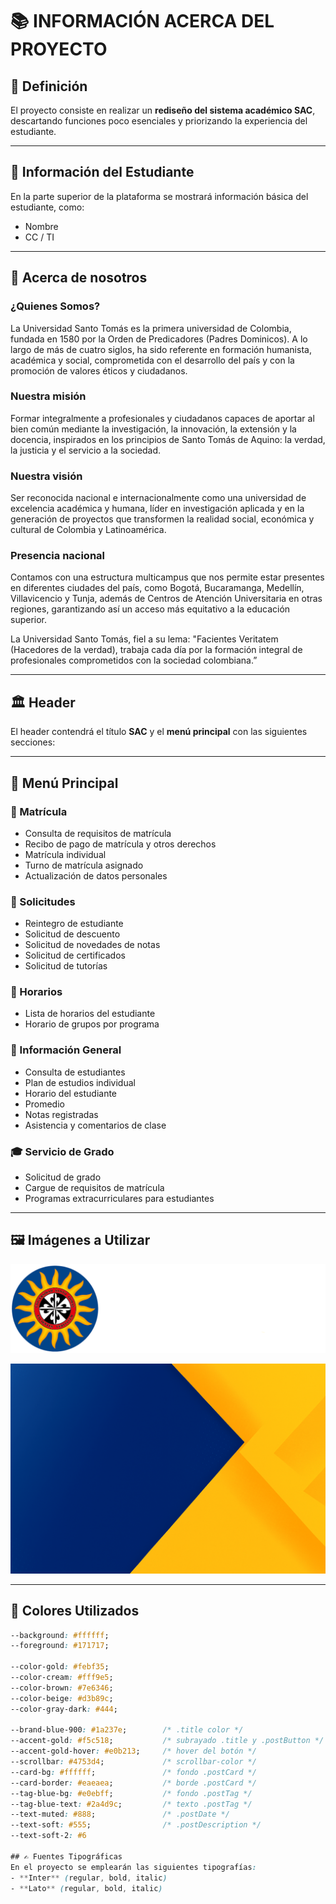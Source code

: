 # 📚 INFORMACIÓN ACERCA DEL PROYECTO

## 📌 Definición
El proyecto consiste en realizar un **rediseño del sistema académico SAC**, descartando funciones poco esenciales y priorizando la experiencia del estudiante.  

---

## 👤 Información del Estudiante
En la parte superior de la plataforma se mostrará información básica del estudiante, como:  
- Nombre  
- CC / TI  

---

## 🧬 Acerca de nosotros
### ¿Quienes Somos?
La Universidad Santo Tomás es la primera universidad de Colombia,
fundada en 1580 por la Orden de Predicadores (Padres Dominicos). A
lo largo de más de cuatro siglos, ha sido referente en formación
humanista, académica y social, comprometida con el desarrollo del
país y con la promoción de valores éticos y ciudadanos.

### Nuestra misión
Formar integralmente a profesionales y ciudadanos capaces de
aportar al bien común mediante la investigación, la innovación, la
extensión y la docencia, inspirados en los principios de Santo
Tomás de Aquino: la verdad, la justicia y el servicio a la
sociedad.

### Nuestra visión
Ser reconocida nacional e internacionalmente como una universidad
de excelencia académica y humana, líder en investigación aplicada
y en la generación de proyectos que transformen la realidad social,
económica y cultural de Colombia y Latinoamérica.

### Presencia nacional
Contamos con una estructura multicampus que nos permite estar
presentes en diferentes ciudades del país, como Bogotá,
Bucaramanga, Medellín, Villavicencio y Tunja, además de Centros de
Atención Universitaria en otras regiones, garantizando así un
acceso más equitativo a la educación superior.

La Universidad Santo Tomás, fiel a su lema:
"Facientes Veritatem (Hacedores de la verdad), trabaja cada día 
por la formación integral de profesionales comprometidos con 
la sociedad colombiana.”


---

## 🏛️ Header
El header contendrá el título **SAC** y el **menú principal** con las siguientes secciones:  

---

## 📑 Menú Principal

### 📂 Matrícula
- Consulta de requisitos de matrícula  
- Recibo de pago de matrícula y otros derechos  
- Matrícula individual  
- Turno de matrícula asignado  
- Actualización de datos personales  

### 📂 Solicitudes
- Reintegro de estudiante  
- Solicitud de descuento  
- Solicitud de novedades de notas  
- Solicitud de certificados  
- Solicitud de tutorías  

### 📂 Horarios
- Lista de horarios del estudiante  
- Horario de grupos por programa  

### 📂 Información General
- Consulta de estudiantes  
- Plan de estudios individual  
- Horario del estudiante  
- Promedio  
- Notas registradas  
- Asistencia y comentarios de clase  

### 🎓 Servicio de Grado
- Solicitud de grado  
- Cargue de requisitos de matrícula  
- Programas extracurriculares para estudiantes  

---

## 🖼️ Imágenes a Utilizar
![Logo USTA](public/santoTomasDarkBanerLogo.png)  

![Logo USTA](public/backgroundImage.png)  


---

## 🎨 Colores Utilizados
```css
--background: #ffffff;
--foreground: #171717;

--color-gold: #febf35;
--color-cream: #fff9e5;
--color-brown: #7e6346;
--color-beige: #d3b89c;
--color-gray-dark: #444;

--brand-blue-900: #1a237e;        /* .title color */
--accent-gold: #f5c518;           /* subrayado .title y .postButton */
--accent-gold-hover: #e0b213;     /* hover del botón */
--scrollbar: #4753d4;             /* scrollbar-color */
--card-bg: #ffffff;               /* fondo .postCard */
--card-border: #eaeaea;           /* borde .postCard */
--tag-blue-bg: #e0ebff;           /* fondo .postTag */
--tag-blue-text: #2a4d9c;         /* texto .postTag */
--text-muted: #888;               /* .postDate */
--text-soft: #555;                /* .postDescription */
--text-soft-2: #6

## ✍️ Fuentes Tipográficas
En el proyecto se emplearán las siguientes tipografías:  
- **Inter** (regular, bold, italic)  
- **Lato** (regular, bold, italic)  
